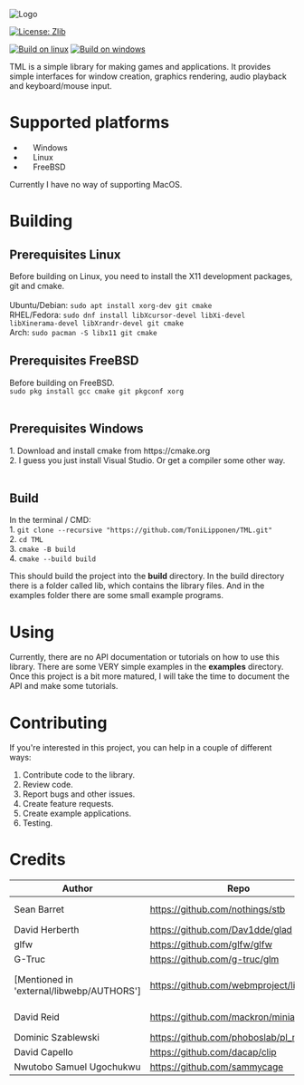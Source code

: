 ![Logo](https://user-images.githubusercontent.com/86045205/139578779-10c9f5cc-1185-4a45-a500-09b9c02be1ff.png)

[![License: Zlib](https://img.shields.io/badge/License-Zlib-red.svg)](https://opensource.org/licenses/Zlib)


[![Build on linux](https://github.com/ToniLipponen/TML/actions/workflows/build_linux.yml/badge.svg?branch=master)](https://github.com/ToniLipponen/TML/actions/workflows/build_linux.yml)
[![Build on windows](https://github.com/ToniLipponen/TML/actions/workflows/build_windows.yml/badge.svg?branch=master)](https://github.com/ToniLipponen/TML/actions/workflows/build_windows.yml)

TML is a simple library for making games and applications. It provides simple interfaces for window creation, graphics rendering, audio playback and keyboard/mouse input. 

# Supported platforms
- <img src="https://upload.wikimedia.org/wikipedia/commons/thumb/0/0a/Unofficial_Windows_logo_variant_-_2002–2012_%28Multicolored%29.svg/1161px-Unofficial_Windows_logo_variant_-_2002–2012_%28Multicolored%29.svg.png" width=14 height=14> Windows
- <img src="https://upload.wikimedia.org/wikipedia/commons/thumb/3/35/Tux.svg/1200px-Tux.svg.png" width=14 height=14> Linux
- <img src="https://seeklogo.com/images/F/freebsd-logo-542DF4765A-seeklogo.com.png" width=14 height=14> FreeBSD


Currently I have no way of supporting MacOS.

# Building

<h2>Prerequisites Linux</h2>
Before building on Linux, you need to install the X11 development packages, git and cmake.<br><br>
Ubuntu/Debian: <code>sudo apt install xorg-dev git cmake</code><br>
RHEL/Fedora: <code>sudo dnf install libXcursor-devel libXi-devel libXinerama-devel libXrandr-devel git cmake</code><br>
Arch: <code>sudo pacman -S libx11 git cmake</code>

<h2>Prerequisites FreeBSD</h2>
Before building on FreeBSD.<br>
<code>sudo pkg install gcc cmake git pkgconf xorg </code><br><br>

<h2>Prerequisites Windows</h2>
1. Download and install cmake from https://cmake.org <br>
2. I guess you just install Visual Studio. Or get a compiler some other way.<br><br>

<h2>Build</h2>
In the terminal / CMD:<br>
1. <code>git clone --recursive "https://github.com/ToniLipponen/TML.git" </code><br>
2. <code>cd TML</code><br>
3. <code>cmake -B build</code><br>
4. <code>cmake --build build</code><br>

This should build the project into the <b>build</b> directory. In the build directory there is a folder called lib, which contains the library files. And in the examples folder there are some small example programs.

# Using
Currently, there are no API documentation or tutorials on how to use this library. There are some VERY simple examples in the <b>examples</b> directory. Once this project is a bit more matured, I will take the time to document the API and make some tutorials.

# Contributing
If you're interested in this project, you can help in a couple of different ways:

1. Contribute code to the library.
2. Review code.
3. Report bugs and other issues.
4. Create feature requests.
5. Create example applications.
6. Testing.

# Credits
|Author|Repo|Library|License|
|------|----|---|-------|
|Sean Barret|https://github.com/nothings/stb|stb libraries|Public Domain|
|David Herberth|https://github.com/Dav1dde/glad|glad|MIT|
|glfw|https://github.com/glfw/glfw|glfw|Zlib|
|G-Truc|https://github.com/g-truc/glm|glm|MIT|
|[Mentioned in 'external/libwebp/AUTHORS']|https://github.com/webmproject/libwebp/|libwebp|BSD 3-clause License|
| David Reid                             |https://github.com/mackron/miniaudio|miniaudio|Public Domain|
| Dominic Szablewski                     |https://github.com/phoboslab/pl_mpeg|pl_mpeg|MIT|
| David Capello                          |https://github.com/dacap/clip|clip|MIT|
| Nwutobo Samuel Ugochukwu               |https://github.com/sammycage|lunasvg|MIT|
